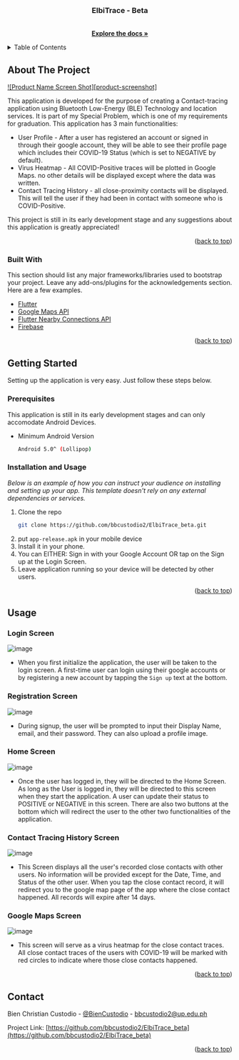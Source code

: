 <div id="top"></div>
<!--
*** Thanks for checking out the Best-README-Template. If you have a suggestion
*** that would make this better, please fork the repo and create a pull request
*** or simply open an issue with the tag "enhancement".
*** Don't forget to give the project a star!
*** Thanks again! Now go create something AMAZING! :D
-->


<!-- PROJECT LOGO -->
<br />
<div align="center">
  <h3 align="center">ElbiTrace - Beta</h3>

  <p align="center">
    <br />
    <a href="https://github.com/bbcustodio2/ElbiTrace_beta"><strong>Explore the docs »</strong></a>
  </p>
</div>



<!-- TABLE OF CONTENTS -->
<details>
  <summary>Table of Contents</summary>
  <ol>
    <li>
      <a href="#about-the-project">About The Project</a>
      <ul>
        <li><a href="#built-with">Built With</a></li>
      </ul>
    </li>
    <li>
      <a href="#getting-started">Getting Started</a>
      <ul>
        <li><a href="#prerequisites">Prerequisites</a></li>
        <li><a href="#installation">Installation</a></li>
      </ul>
    </li>
    <li><a href="#contact">Contact</a></li>
  </ol>
</details>



<!-- ABOUT THE PROJECT -->
## About The Project

[![Product Name Screen Shot][product-screenshot]](https://example.com)

This application is developed for the purpose of creating a Contact-tracing application using Bluetooth Low-Energy (BLE) Technology and location services. It is 
part of my Special Problem, which is one of my requirements for graduation. This application has 3 main functionalities: 

* User Profile - After a user has registered an account or signed in through their google account, they will be able to see their profile page which includes their COVID-19 Status (which is set to NEGATIVE by default). 
* Virus Heatmap - All COVID-Positive traces will be plotted in Google Maps. no other details will be displayed except where the data was written. 
* Contact Tracing History - all close-proximity contacts will be displayed. This will tell the user if they had been in contact with someone who is COVID-Positive.

This project is still in its early development stage and any suggestions about this application is greatly appreciated! 


<p align="right">(<a href="#top">back to top</a>)</p>

### Built With

This section should list any major frameworks/libraries used to bootstrap your project. Leave any add-ons/plugins for the acknowledgements section. Here are a few examples.

* [Flutter](https://flutter.dev/)
* [Google Maps API](https://developers.google.com/maps)
* [Flutter Nearby Connections API](https://pub.dev/packages/flutter_nearby_connections)
* [Firebase](https://firebase.google.com/)

<p align="right">(<a href="#top">back to top</a>)</p>



<!-- GETTING STARTED -->
## Getting Started

Setting up the application is very easy. Just follow these steps below.

### Prerequisites

This application is still in its early development stages and can only accomodate Android Devices. 
* Minimum Android Version
  ```sh
  Android 5.0^ (Lollipop)
  ```

### Installation and Usage

_Below is an example of how you can instruct your audience on installing and setting up your app. This template doesn't rely on any external dependencies or services._
1. Clone the repo
   ```sh
   git clone https://github.com/bbcustodio2/ElbiTrace_beta.git
   ```
3. put `app-release.apk` in your mobile device
4. Install it in your phone.
5. You can EITHER: Sign in with your Google Account OR tap on the Sign up at the Login Screen. 
6. Leave application running so your device will be detected by other users. 

<p align="right">(<a href="#top">back to top</a>)</p>

## Usage
### Login Screen
![image](https://user-images.githubusercontent.com/60213750/167064300-8c3cdc55-b84e-42f9-afa9-cab3f90dd64a.png)
* When you first initialize the application, the user will be taken to the login screen. A first-time user can login using their google accounts or by registering a new account by tapping the `Sign up` text at the bottom.

### Registration Screen
![image](https://user-images.githubusercontent.com/60213750/167064489-1d52b040-afd2-4676-953d-ab4120c1bf66.png)
* During signup, the user will be prompted to input their Display Name, email, and their password. They can also upload a profile image. 

### Home Screen
![image](https://user-images.githubusercontent.com/60213750/167064594-cf13ee5d-163e-49be-84d8-040bd47b273b.png)
* Once the user has logged in, they will be directed to the Home Screen. As long as the User is logged in, they will be directed to this screen when they start the application. A user can update their status to POSITIVE or NEGATIVE in this screen. There are also two buttons at the bottom which will redirect the user to the other two functionalities of the application.

### Contact Tracing History Screen
![image](https://user-images.githubusercontent.com/60213750/167064820-7e6ba289-f131-47b1-a015-18a2d7316969.png)
* This Screen displays all the user's recorded close contacts with other users. No information will be provided except for the Date, Time, and Status of the other user. When you tap the close contact record, it will redirect you to the google map page of the app where the close contact happened. All records will expire after 14 days. 

### Google Maps Screen
![image](https://user-images.githubusercontent.com/60213750/167065026-1c626e45-8133-4755-aa57-abfc65f18570.png)
* This screen will serve as a virus heatmap for the close contact traces. All close contact traces of the users with COVID-19 will be marked with red circles to indicate where those close contacts happened. 

<p align="right">(<a href="#top">back to top</a>)</p>



<!-- CONTACT -->
## Contact

Bien Christian Custodio - [@BienCustodio](https://twitter.com/your_username) - bbcustodio2@up.edu.ph

Project Link: [https://github.com/bbcustodio2/ElbiTrace_beta](https://github.com/bbcustodio2/ElbiTrace_beta)

<p align="right">(<a href="#top">back to top</a>)</p>


